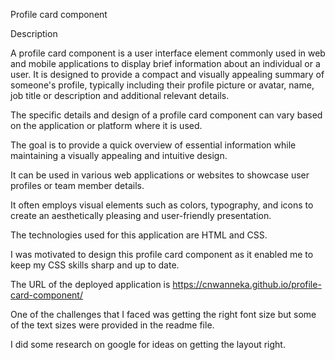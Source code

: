 Profile card component

Description

A profile card component is a user interface element commonly used in web and mobile applications to display brief information about an individual or a user. It is designed to provide a compact and visually appealing summary of someone's profile, typically including their profile picture or avatar, name, job title or description and additional relevant details. 

The specific details and design of a profile card component can vary based on the application or platform where it is used.

The goal is to provide a quick overview of essential information while maintaining a visually appealing and intuitive design.

It can be used in various web applications or websites to showcase user profiles or team member details.

It often employs visual elements such as colors, typography, and icons to create an aesthetically pleasing and user-friendly presentation.

The technologies used for this application are HTML and CSS.

I was motivated to design this profile card component as it enabled me to keep my CSS skills sharp and up to date.

The URL of the deployed application is 
https://cnwanneka.github.io/profile-card-component/

One of the challenges that I faced was getting the right font size but some of the text sizes were provided in the readme file.

I did some research on google for ideas on getting the layout right.



